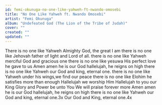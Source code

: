 ```yaml
---
id: femi-okunuga-no-one-like-yahweh-ft-nwando-omosebi
title: "No One Like Yahweh ft. Nwando Omosebi"
artist: "Femi Okunuga"
album: "Undefeated God (The Lion of the Tribe of Judah)"
cover: ""
created: ""
updated: ""
---
```


There is no one like Yahweh
Almighty God, the great I am
there is no one like Jehovah
father of light and Lord of all.
there is no one like Yahweh
merciful God and gracious one
there is no one like yesuwa
His perfect love he gave to us
Amen amen
he is our God
hallelujah, he reigns on high
there is no one like Yahweh
our God and king, eternal one.
there is no one like Yahweh
under his wings,we find our peace
there is no one like Elohim
he satisfies more than enough
Hallelujah we worship Him
Hallelujah to you our King
Glory and Power be unto You
We will praise forever more
Amen amen
he is our God
hallelujah, he reigns on high
there is no one like Yahweh
our God and king, eternal one.3x
Our God and King, eternal one.4x
